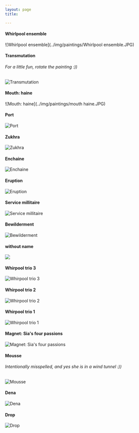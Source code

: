 ```yaml
---
layout: page
title: 

---
```

<link rel="amphtml" href="{{ page.id | prepend: '/YOURDIR' | prepend: site.baseurl | prepend: site.url }}">

#### Whirlpool ensemble

![Whirlpool ensemble](../img/paintings/Whirlpool ensemble.JPG)

#### Transmutation 

###### For a little fun, rotate the painting :))

![Transmutation](../img/paintings/Transmutation.JPG)

#### Mouth: haine

![Mouth: haine](../img/paintings/mouth haine.JPG)

#### Port

![Port](../img/paintings/port.JPG)

#### Zukhra

![Zukhra](../img/paintings/Zukhra.jpg)

#### Enchaine

![Enchaine](../img/paintings/Enchaine.jpg)

#### Eruption

![Eruption](../img/paintings/Eruption.jpg)

#### Service millitaire

![Service millitaire](../img/paintings/Service%20millitaire.jpg)

#### Bewilderment

![Bewilderment](../img/paintings/bewilderment.jpg)

#### without name

![](../img/paintings/yellow%20curves.jpg)

#### Whirpool trio 3

![Whirpool trio 3](../img/paintings/whirpool3.jpg)

#### Whirpool trio 2

![Whirpool trio 2](../img/paintings/whirpool2.jpg)

#### Whirpool trio 1

![Whirpool trio 1](../img/paintings/Whirpool1.jpg)

#### Magnet: Sia's four passions

![Magnet: Sia's four passions](../img/paintings/magnet.JPG)


#### Mousse 

###### Intentionally misspelled, and yes she is in a wind tunnel :))

![Mousse ](../img/paintings/mousse.JPG)



#### Dena

![Dena](../img/paintings/Dena.jpg)

#### Drop

![Drop](../img/paintings/drop.jpg)
